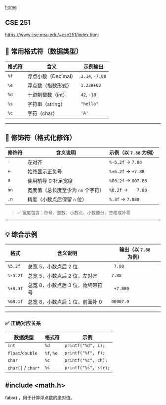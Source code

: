 [home](./AllForOne.MD)
## CSE 251
https://www.cse.msu.edu/~cse251/index.html

## 📌 常用格式符（数据类型）
| 格式符 | 含义                         | 示例输出             |
|--------|------------------------------|----------------------|
| `%f`   | 浮点小数（Decimal）           | `3.14`, `-7.88`       |
| `%e`   | 浮点数（指数形式）           | `1.23e+03`            |
| `%d`   | 十进制整数（int）            | `42`, `-10`           |
| `%s`   | 字符串（string）             | `"hello"`             |
| `%c`   | 字符（char）                 | `'A'`                 |
---
## 🔧 修饰符（格式化修饰）
| 修饰符 | 含义说明                                | 示例（以 `7.88` 为例）      |
|--------|-----------------------------------------|-----------------------------|
| `-`    | 左对齐                                   | `%-6.2f` → `7.88  `         |
| `+`    | 始终显示正负号                          | `%+6.2f` → `+7.88`          |
| `0`    | 使用前导 0 补足宽度                     | `%06.2f` → `007.88`         |
| `nn`   | 宽度值（总长度至少为 `nn` 个字符）     | `%8.2f` → `   7.88`         |
| `.n`   | 精度（小数点后保留 `n` 位）            | `%.3f` → `7.880`            |
> ✅ 宽度包含：符号、整数、小数点、小数部分、空格或补零
---
## 💡 综合示例
| 格式         | 含义说明                                      | 输出（以 `7.88` 为例）   |
|--------------|-----------------------------------------------|---------------------------|
| `%5.2f`      | 总宽 5，小数点后 2 位                         | ` 7.88`                   |
| `%-5.2f`     | 总宽 5，小数点后 2 位，左对齐                 | `7.88 `                   |
| `%+8.3f`     | 总宽 8，小数点后 3 位，始终带符号             | ` +7.880`                 |
| `%08.1f`     | 总宽 8，小数点后 1 位，前面补 0               | `00007.9`                 |
---

### ✅ 正确对应关系

| 数据类型     | 格式符 | 示例           |
|--------------|--------|----------------|
| `int`        | `%d`   | `printf("%d", i);` |
| `float`/`double` | `%f`, `%e` | `printf("%f", f);` |
| `char`       | `%c`   | `printf("%c", ch);` |
| `char[]` / `char*` | `%s`   | `printf("%s", str);` |



## #include <math.h>

fabs() ，用于计算浮点数的绝对值。